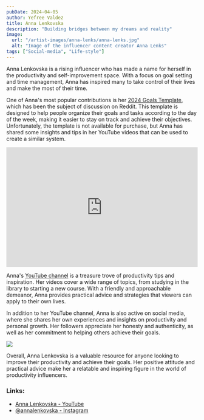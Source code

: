 ```yaml
---
pubDate: 2024-04-05
author: Yefree Valdez
title: Anna Lenkovska
description: "Building bridges between my dreams and reality"
image:
  url: "/artist-images/anna-lenks/anna-lenks.jpg"
  alt: "Image of the influencer content creator Anna Lenks"
tags: ["Social-media", "Life-style"]
---
```


Anna Lenkovska is a rising influencer who has made a name for herself in the productivity and self-improvement space. With a focus on goal setting and time management, Anna has inspired many to take control of their lives and make the most of their time.

One of Anna's most popular contributions is her [2024 Goals Template](https://annalenkovska.gumroad.com/l/goalsetting?layout=profile), which has been the subject of discussion on Reddit. This template is designed to help people organize their goals and tasks according to the day of the week, making it easier to stay on track and achieve their objectives. Unfortunately, the template is not available for purchase, but Anna has shared some insights and tips in her YouTube videos that can be used to create a similar system.

<iframe class="rounded-xl" width="100%" height="315" src="https://www.youtube.com/embed/1_-aehVDGrQ?si=uBt9ZIgfIKkCIKYw" title="YouTube video player" frameborder="0" allow="accelerometer; clipboard-write; encrypted-media; gyroscope; picture-in-picture; web-share" referrerpolicy="strict-origin-when-cross-origin" allowfullscreen></iframe>

Anna's [YouTube channel](https://www.youtube.com/@AnnaLenkovska) is a treasure trove of productivity tips and inspiration. Her videos cover a wide range of topics, from studying in the library to starting a new course. With a friendly and approachable demeanor, Anna provides practical advice and strategies that viewers can apply to their own lives.

In addition to her YouTube channel, Anna is also active on social media, where she shares her own experiences and insights on productivity and personal growth. Her followers appreciate her honesty and authenticity, as well as her commitment to helping others achieve their goals.

<img src="/artist-images/anna-lenks/anna-lenks-posts.jpg"/>

Overall, Anna Lenkovska is a valuable resource for anyone looking to improve their productivity and achieve their goals. Her positive attitude and practical advice make her a relatable and inspiring figure in the world of productivity influencers.


### Links:

- [Anna Lenkovska - YouTube](https://www.youtube.com/%40AnnaLenkovska)
- [@annalenkovska - Instagram](https://www.instagram.com/annalenkovska/)

